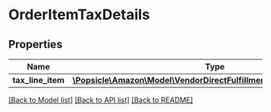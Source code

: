 # OrderItemTaxDetails

## Properties
Name | Type | Description | Notes
------------ | ------------- | ------------- | -------------
**tax_line_item** | [**\Popsicle\Amazon\Model\VendorDirectFulfillmentOrdersV1\TaxLineItem**](TaxLineItem.md) |  | [optional] 

[[Back to Model list]](../../README.md#documentation-for-models) [[Back to API list]](../../README.md#documentation-for-api-endpoints) [[Back to README]](../../README.md)

